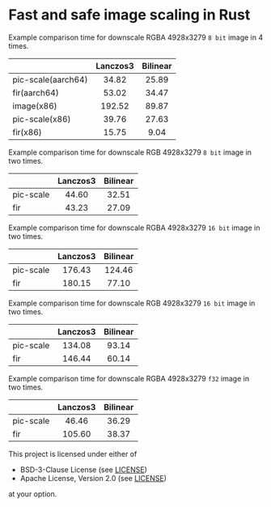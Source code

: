 # Fast and safe image scaling in Rust

Example comparison time for downscale RGBA 4928x3279 `8 bit` image in 4 times.

|                    | Lanczos3 | Bilinear |
|--------------------|:--------:|:--------:|
| pic-scale(aarch64) |  34.82   |  25.89   |
| fir(aarch64)       |  53.02   |  34.47   |
| image(x86)         |  192.52  |  89.87   |
| pic-scale(x86)     |  39.76   |  27.63   |
| fir(x86)           |  15.75   |   9.04   |

Example comparison time for downscale RGB 4928x3279 `8 bit` image in two times.

|           | Lanczos3 | Bilinear |
|-----------|:--------:|:--------:|
| pic-scale |  44.60   |  32.51   |
| fir       |  43.23   |  27.09   |

Example comparison time for downscale RGBA 4928x3279 `16 bit` image in two times.

|           | Lanczos3 | Bilinear |
|-----------|:--------:|:--------:|
| pic-scale |  176.43  |  124.46  |
| fir       |  180.15  |  77.10   |

Example comparison time for downscale RGB 4928x3279 `16 bit` image in two times.

|           | Lanczos3 | Bilinear |
|-----------|:--------:|:--------:|
| pic-scale |  134.08  |  93.14   |
| fir       |  146.44  |  60.14   |

Example comparison time for downscale RGBA 4928x3279 `f32` image in two times.

|           | Lanczos3 | Bilinear |
|-----------|:--------:|:--------:|
| pic-scale |  46.46   |  36.29   |
| fir       |  105.60  |  38.37   |

This project is licensed under either of

- BSD-3-Clause License (see [LICENSE](LICENSE.md))
- Apache License, Version 2.0 (see [LICENSE](LICENSE-APACHE.md))

at your option.
